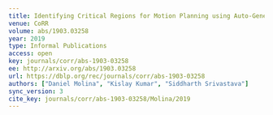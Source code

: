 ```yaml
---
title: Identifying Critical Regions for Motion Planning using Auto-Generated Saliency Labels with Convolutional Neural Networks.
venue: CoRR
volume: abs/1903.03258
year: 2019
type: Informal Publications
access: open
key: journals/corr/abs-1903-03258
ee: http://arxiv.org/abs/1903.03258
url: https://dblp.org/rec/journals/corr/abs-1903-03258
authors: ["Daniel Molina", "Kislay Kumar", "Siddharth Srivastava"]
sync_version: 3
cite_key: journals/corr/abs-1903-03258/Molina/2019
---
```

